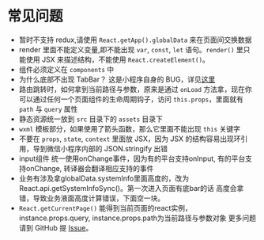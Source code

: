 # 常见问题

- 暂时不支持 redux,请使用 `React.getApp().globalData` 来在页面间交换数据
- render 里面不能定义变量,即不能出现 `var`, `const`, `let` 语句。`render()` 里只能使用 JSX 来描述结构，不能使用 `React.createElement()`。
- 组件必须定义在 `components` 中
- 为什么底部不出现 TabBar？ 这是小程序自身的 BUG，详见[这里](https://www.cnblogs.com/bellagao/p/6291880.html)
- 路由跳转时，如何拿到当前路径与参数，原来是通过 `onLoad` 方法拿，现在你可以通过任何一个页面组件的生命周期钩子，访问 `this.props`，里面就有 `path` 与 `query` 属性
- 静态资源统一放到 `src` 目录下的 `assets` 目录下
- `wxml` 模板部分，如果使用了箭头函数，那么它里面不能出现 `this` 关键字
- 不要在 `props`, `state`, `context` 里面放 JSX，因为 JSX 的结构容易出现环引用，导到微信小程序内部的 JSON.stringify 出错
- input组件 统一使用onChange事件，因为有的平台支持onInput, 有的平台支持onChange, 转译器会翻译相应支持的事件
- 业务有涉及拿globalData.systemInfo里面高度的，改为React.api.getSystemInfoSync()。第一次进入页面有底bar的话 高度会拿错，导致业务液面高度计算错误，下面空一块。
- `React.getCurrentPage()` 能得到当前页面的react实例， instance.props.query, instance.props.path为当前路径与参数对象
更多问题请到 GitHub 提 [Issue](https://github.com/roland-reed/nanachi-cli/issues)。


